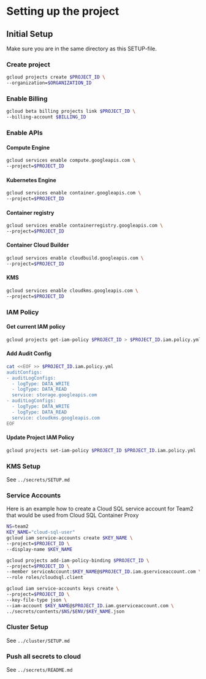 # Setting up the project

## Initial Setup

Make sure you are in the same directory as this SETUP-file.

### Create project

```sh
gcloud projects create $PROJECT_ID \
--organization=$ORGANIZATION_ID
```

### Enable Billing

```sh
gcloud beta billing projects link $PROJECT_ID \
--billing-account $BILLING_ID
```

### Enable APIs

#### Compute Engine

```sh
gcloud services enable compute.googleapis.com \
--project=$PROJECT_ID
```

#### Kubernetes Engine

```sh
gcloud services enable container.googleapis.com \
--project=$PROJECT_ID
```

#### Container registry

```sh
gcloud services enable containerregistry.googleapis.com \
--project=$PROJECT_ID
```

#### Container Cloud Builder

```sh
gcloud services enable cloudbuild.googleapis.com \
--project=$PROJECT_ID
```

#### KMS

```sh
gcloud services enable cloudkms.googleapis.com \
--project=$PROJECT_ID
```

### IAM Policy

#### Get current IAM policy

```sh
gcloud projects get-iam-policy $PROJECT_ID > $PROJECT_ID.iam.policy.yml
```

#### Add Audit Config

```sh
cat <<EOF >> $PROJECT_ID.iam.policy.yml
auditConfigs:
- auditLogConfigs:
  - logType: DATA_WRITE
  - logType: DATA_READ
  service: storage.googleapis.com
- auditLogConfigs:
  - logType: DATA_WRITE
  - logType: DATA_READ
  service: cloudkms.googleapis.com
EOF
```

#### Update Project IAM Policy

```sh
gcloud projects set-iam-policy $PROJECT_ID $PROJECT_ID.iam.policy.yml
```

### KMS Setup

See `../secrets/SETUP.md`

### Service Accounts

Here is an example how to create a Cloud SQL service account for Team2
that would be used from Cloud SQL Container Proxy

```sh
NS=team2
KEY_NAME="cloud-sql-user"
gcloud iam service-accounts create $KEY_NAME \
--project=$PROJECT_ID \
--display-name $KEY_NAME

gcloud projects add-iam-policy-binding $PROJECT_ID \
--project=$PROJECT_ID \
--member serviceAccount:$KEY_NAME@$PROJECT_ID.iam.gserviceaccount.com \
--role roles/cloudsql.client

gcloud iam service-accounts keys create \
--project=$PROJECT_ID \
--key-file-type json \
--iam-account $KEY_NAME@$PROJECT_ID.iam.gserviceaccount.com \
../secrets/contents/$NS/$ENV/$KEY_NAME.json
```

### Cluster Setup

See `../cluster/SETUP.md`

### Push all secrets to cloud

See `../secrets/README.md`
